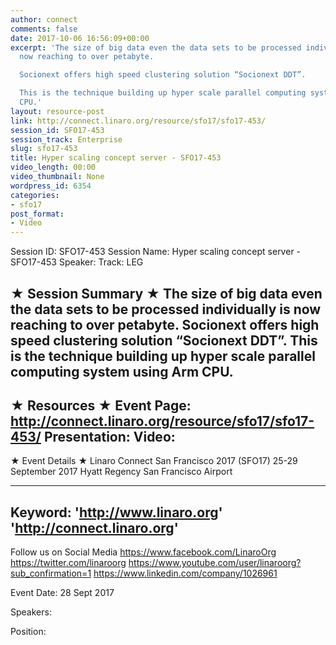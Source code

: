 ```yaml
---
author: connect
comments: false
date: 2017-10-06 16:56:09+00:00
excerpt: 'The size of big data even the data sets to be processed individually is
  now reaching to over petabyte.

  Socionext offers high speed clustering solution “Socionext DDT”.

  This is the technique building up hyper scale parallel computing system using Arm
  CPU.'
layout: resource-post
link: http://connect.linaro.org/resource/sfo17/sfo17-453/
session_id: SFO17-453
session_track: Enterprise
slug: sfo17-453
title: Hyper scaling concept server - SFO17-453
video_length: 00:00
video_thumbnail: None
wordpress_id: 6354
categories:
- sfo17
post_format:
- Video
---
```


Session ID: SFO17-453
Session Name: Hyper scaling concept server - SFO17-453
Speaker: 
Track: LEG


★ Session Summary ★
The size of big data even the data sets to be processed individually is now reaching to over petabyte.
Socionext offers high speed clustering solution “Socionext DDT”.
This is the technique building up hyper scale parallel computing system using Arm CPU.
---------------------------------------------------
★ Resources ★
Event Page: http://connect.linaro.org/resource/sfo17/sfo17-453/
Presentation: 
Video: 
 ---------------------------------------------------

★ Event Details ★
Linaro Connect San Francisco 2017 (SFO17)
25-29 September 2017
Hyatt Regency San Francisco Airport

---------------------------------------------------
Keyword: 
'http://www.linaro.org'
'http://connect.linaro.org'
---------------------------------------------------
Follow us on Social Media
https://www.facebook.com/LinaroOrg
https://twitter.com/linaroorg
https://www.youtube.com/user/linaroorg?sub_confirmation=1
https://www.linkedin.com/company/1026961

Event Date: 28 Sept 2017

Speakers: 

Position: